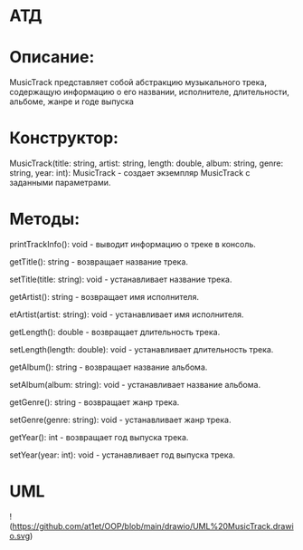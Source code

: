 # АТД

# Описание:

MusicTrack представляет собой абстракцию музыкального трека, содержащую информацию о его названии, исполнителе, длительности, альбоме, жанре и годе выпуска

# Конструктор:
MusicTrack(title: string, artist: string, length: double, album: string, genre: string, year: int): MusicTrack - создает экземпляр MusicTrack с заданными параметрами.

# Методы:

printTrackInfo(): void - выводит информацию о треке в консоль.

getTitle(): string - возвращает название трека.

setTitle(title: string): void - устанавливает название трека.

getArtist(): string - возвращает имя исполнителя.

etArtist(artist: string): void - устанавливает имя исполнителя.

getLength(): double - возвращает длительность трека.

setLength(length: double): void - устанавливает длительность трека.

getAlbum(): string - возвращает название альбома.

setAlbum(album: string): void - устанавливает название альбома.

getGenre(): string - возвращает жанр трека.

setGenre(genre: string): void - устанавливает жанр трека.

getYear(): int - возвращает год выпуска трека.

setYear(year: int): void - устанавливает год выпуска трека.

# UML

!(https://github.com/at1et/OOP/blob/main/drawio/UML%20MusicTrack.drawio.svg)
